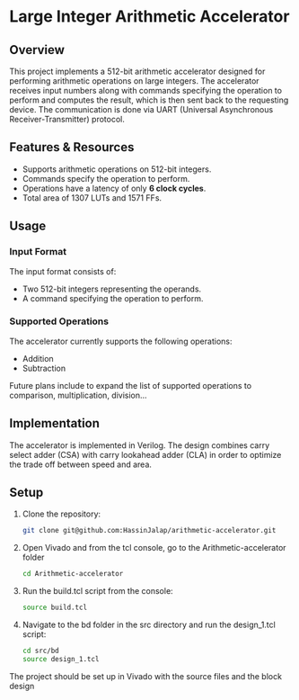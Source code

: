 # Large Integer Arithmetic Accelerator

## Overview
This project implements a 512-bit arithmetic accelerator designed for performing arithmetic operations on large integers. The accelerator receives input numbers along with commands specifying the operation to perform and computes the result, which is then sent back to the requesting device. The communication is done via UART (Universal Asynchronous Receiver-Transmitter) protocol.

## Features & Resources
- Supports arithmetic operations on 512-bit integers.
- Commands specify the operation to perform.
- Operations have a latency of only **6 clock cycles**.
- Total area of 1307 LUTs and 1571 FFs.
  
## Usage
### Input Format
The input format consists of:
- Two 512-bit integers representing the operands.
- A command specifying the operation to perform.

### Supported Operations
The accelerator currently supports the following operations:
- Addition
- Subtraction
  
Future plans include to expand the list of supported operations to comparison, multiplication, division...

## Implementation
The accelerator is implemented in Verilog. The design combines carry select adder (CSA) with carry lookahead adder (CLA) in order to optimize the trade off between speed and area. 

## Setup
1. Clone the repository:
   ```bash
   git clone git@github.com:HassinJalap/arithmetic-accelerator.git
   ```
2. Open Vivado and from the tcl console, go to the Arithmetic-accelerator folder
   ```bash
   cd Arithmetic-accelerator
   ```
3. Run the build.tcl script from the console:
   ```bash
   source build.tcl
   ```
4. Navigate to the bd folder in the src directory and run the design_1.tcl script:
   ```bash
   cd src/bd
   source design_1.tcl

The project should be set up in Vivado with the source files and the block design
